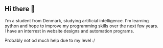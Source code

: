 ## Hi there 👋

I'm a student from Denmark, studying artificial intelligence. I'm learning python and hope to improve my programming skills over the next few years.
I have an interrest in website designs and automation programs.

Probably not od much help due to my level :/ 
